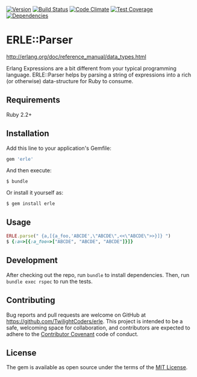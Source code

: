 [![Version      ](https://img.shields.io/gem/v/erle.svg?maxAge=2592000)](https://rubygems.org/gems/erle)
[![Build Status ](https://travis-ci.org/TwilightCoders/erle.svg)](https://travis-ci.org/TwilightCoders/erle)
[![Code Climate ](https://api.codeclimate.com/v1/badges/762cdcd63990efa768b0/maintainability)](https://codeclimate.com/github/TwilightCoders/erle/maintainability)
[![Test Coverage](https://codeclimate.com/github/TwilightCoders/erle/badges/coverage.svg)](https://codeclimate.com/github/TwilightCoders/erle/coverage)
[![Dependencies ](https://gemnasium.com/badges/github.com/TwilightCoders/erle.svg)](https://gemnasium.com/github.com/TwilightCoders/erle)

# ERLE::Parser

http://erlang.org/doc/reference_manual/data_types.html

Erlang Expressions are a bit different from your typical programming language. ERLE::Parser helps by parsing a string of expressions into a rich (or otherwise) data-structure for Ruby to consume.

## Requirements
Ruby 2.2+

## Installation

Add this line to your application's Gemfile:

```ruby
gem 'erle'
```

And then execute:

    $ bundle

Or install it yourself as:

    $ gem install erle

## Usage

```ruby
ERLE.parse(" {a,[{a_foo,'ABCDE',\"ABCDE\",<<\"ABCDE\">>}]} ")
$ {:a=>[{:a_foo=>["ABCDE", "ABCDE", "ABCDE"]}]}
```

## Development

After checking out the repo, run `bundle` to install dependencies. Then, run `bundle exec rspec` to run the tests.

## Contributing

Bug reports and pull requests are welcome on GitHub at https://github.com/TwilightCoders/erle. This project is intended to be a safe, welcoming space for collaboration, and contributors are expected to adhere to the [Contributor Covenant](http://contributor-covenant.org) code of conduct.

## License

The gem is available as open source under the terms of the [MIT License](http://opensource.org/licenses/MIT).
